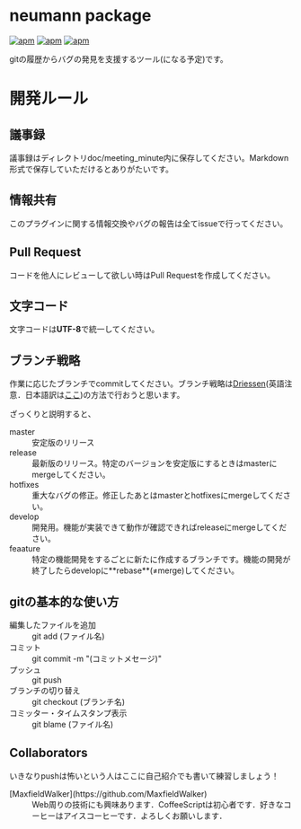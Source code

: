 # neumann package
[![apm](https://img.shields.io/apm/v/neumann.svg)](https://atom.io/packages/neumann)
[![apm](https://img.shields.io/apm/dm/neumann.svg)](https://atom.io/packages/neumann)
[![apm](https://img.shields.io/apm/l/neumann.svg)](https://atom.io/packages/neumann)

gitの履歴からバグの発見を支援するツール(になる予定)です。

# 開発ルール

## 議事録
議事録はディレクトリdoc/meeting_minute内に保存してください。Markdown形式で保存していただけるとありがたいです。

## 情報共有
このプラグインに関する情報交換やバグの報告は全てissueで行ってください。

## Pull Request
コードを他人にレビューして欲しい時はPull Requestを作成してください。

## 文字コード
文字コードは**UTF-8**で統一してください。

## ブランチ戦略
作業に応じたブランチでcommitしてください。ブランチ戦略は[Driessen](http://nvie.com/posts/a-successful-git-branching-model/)(英語注意．日本語訳は[ここ](http://keijinsonyaban.blogspot.jp/2010/10/successful-git-branching-model.html))の方法で行おうと思います。

ざっくりと説明すると、
<dl>
	<dt>master</dt>
	<dd>安定版のリリース</dd>
	<dt>release</dt>
	<dd>最新版のリリース。特定のバージョンを安定版にするときはmasterにmergeしてください。</dd>
	<dt>hotfixes</dt>
	<dd>重大なバグの修正。修正したあとはmasterとhotfixesにmergeしてください。</dd>
	<dt>develop</dt>
	<dd>開発用。機能が実装できて動作が確認できればreleaseにmergeしてください。</dd>
	<dt>feaature</dt>
	<dd>特定の機能開発をするごとに新たに作成するブランチです。機能の開発が終了したらdevelopに**rebase**(≠merge)してください。</dd>


## gitの基本的な使い方
<dl>
	<dt>編集したファイルを追加</dt>
	<dd>git add (ファイル名)</dd>
	<dt>コミット</dt>
	<dd>git commit -m "(コミットメセージ)"</dd>
	<dt>プッシュ</dt>
	<dd>git push</dd>
	<dt>ブランチの切り替え</dt>
	<dd>git checkout (ブランチ名)</dd>
	<dt>コミッター・タイムスタンプ表示</dt>
	<dd>git blame (ファイル名)</dd>

## Collaborators
いきなりpushは怖いという人はここに自己紹介でも書いて練習しましょう！

<dl>
	<dt>[MaxfieldWalker](https://github.com/MaxfieldWalker)
	<dd>Web周りの技術にも興味あります．CoffeeScriptは初心者です．好きなコーヒーはアイスコーヒーです．よろしくお願いします．
